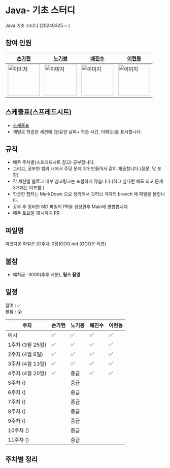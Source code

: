 # Java- 기초 스터디
Java 기초 스터디 (20240325 ~ )


                
## 참여 인원 
| [손가현](https://github.com/gahyeeeon)| [노기봉](https://github.com/rohgibong)| [배진수](https://github.com/JinsuBae2)| [이현동](https://github.com/lhdmir)|
|---|---|---|---|
| <img src="https://avatars.githubusercontent.com/u/157968161?v=4" alt="이미지" width="100" height="100"> | <img src="https://avatars.githubusercontent.com/u/119557561?v=4" alt="이미지" width="100" height="100"> | <img src="https://avatars.githubusercontent.com/u/140715759?v=4" alt="이미지" width="100" height="100"> | <img src="https://avatars.githubusercontent.com/u/42959665?v=4" alt="이미지" width="100" height="100"> |

## 스케줄표(스프레드시트)
 - [스케줄표](https://docs.google.com/spreadsheets/d/1C20i9eVg6dBjAaVJSZJ3442XdMUcuFAYQjwgV0hLJGw/edit#gid=0)
 - 개별로 학습한 세션에 (완료한 날짜+ 학습 시간, 이해도)를 표시합니다.


## 규칙
- 매주 주차별(스프레드시트 참고) 공부합니다.
- 그리고, 공부한 범위 내에서 주당 문제 3개 만들어서 같이 제출합니다.(질문, 답 포함)
- 각 세션별 블로그 내부 참고링크는 포함하지 않습니다.(하고 싶다면 해도 되고 문제 3개에는 미포함.)
- 학습한 챕터는 MarkDown 으로 정리해서 깃허브 각자의 branch 에 파일을 올립니다.
- 공부 후 정리한 MD 파일의 PR을 생성한후 Main에 병합합니다.
- 매주 토요일 18시까지 PR 


## 파일명
마크다운 파일은 [O주차-0장]OOO.md (OOO은 이름)

## 불참
- 예치금 -3000(추후 배분), **릴스 촬영**

## 일정

참여 : ✅  
불참 : 😵  

| 주차           | 손가현 | 노기봉 | 배진수 | 이현동 |
|--------------|---|---|---|---|
| 예시           | ✅ | ✅  | ✅ | ✅ |
| 1주차 (3월 25일) | ✅ | ✅ | ✅ | ✅ |
| 2주차 (4월 6일)  | ✅ | ✅ | ✅ | ✅ | 
| 3주차 (4월 13일) | ✅ | ✅ | ✅ | ✅ |
| 4주차 (4월 20일) | ✅ | 중급 | ✅ | ✅ |
| 5주차 ()       |  | 중급 |     |    |
| 6주차 ()       |  | 중급 |     |    |
| 7주차 ()       |  | 중급 |     |    |
| 8주차 ()       |  | 중급 |     |    |
| 9주차 ()       |  | 중급 |     |    |
| 10주차 ()      |  | 중급 |     |    |
| 11주차 ()      |  | 중급 |     |    |

## 주차별 정리



  
